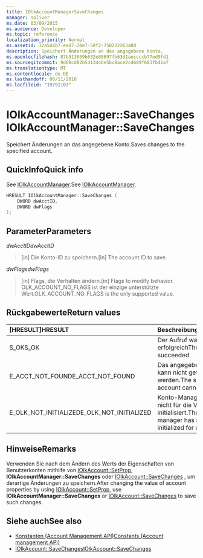 ```yaml
---
title: IOlkAccountManagerSaveChanges
manager: soliver
ms.date: 03/09/2015
ms.audience: Developer
ms.topic: reference
localization_priority: Normal
ms.assetid: 32a5d4b7-ead7-24e7-58f2-750232263a0d
description: Speichert Änderungen an das angegebene Konto.
ms.openlocfilehash: 87b513659b632e88697fb63d1aeccccb77ed9fd1
ms.sourcegitcommit: 9d60cd82b5413446e5bc8ace2cd689f683fb41a7
ms.translationtype: MT
ms.contentlocale: de-DE
ms.lasthandoff: 06/11/2018
ms.locfileid: "19791107"
---
```

# <a name="iolkaccountmanagersavechanges"></a><span data-ttu-id="606af-103">IOlkAccountManager::SaveChanges</span><span class="sxs-lookup"><span data-stu-id="606af-103">IOlkAccountManager::SaveChanges</span></span>

<span data-ttu-id="606af-104">Speichert Änderungen an das angegebene Konto.</span><span class="sxs-lookup"><span data-stu-id="606af-104">Saves changes to the specified account.</span></span>
  
## <a name="quick-info"></a><span data-ttu-id="606af-105">QuickInfo</span><span class="sxs-lookup"><span data-stu-id="606af-105">Quick info</span></span>

<span data-ttu-id="606af-106">See [IOlkAccountManager](iolkaccountmanager.md).</span><span class="sxs-lookup"><span data-stu-id="606af-106">See [IOlkAccountManager](iolkaccountmanager.md).</span></span>
  
```cpp
HRESULT IOlkAccountManager::SaveChanges (  
    DWORD dwAcctID, 
    DWORD dwFlags 
); 
```

## <a name="parameters"></a><span data-ttu-id="606af-107">Parameter</span><span class="sxs-lookup"><span data-stu-id="606af-107">Parameters</span></span>

<span data-ttu-id="606af-108">_dwAcctID_</span><span class="sxs-lookup"><span data-stu-id="606af-108">_dwAcctID_</span></span>
  
> <span data-ttu-id="606af-109">[in] Die Konto-ID zu speichern.</span><span class="sxs-lookup"><span data-stu-id="606af-109">[in] The account ID to save.</span></span> 
    
<span data-ttu-id="606af-110">_dwFlags_</span><span class="sxs-lookup"><span data-stu-id="606af-110">_dwFlags_</span></span>
  
> <span data-ttu-id="606af-111">[in] Flags, die Verhalten ändern.</span><span class="sxs-lookup"><span data-stu-id="606af-111">[in] Flags to modify behavior.</span></span> <span data-ttu-id="606af-112">OLK_ACCOUNT_NO_FLAGS ist der einzige unterstützte Wert.</span><span class="sxs-lookup"><span data-stu-id="606af-112">OLK_ACCOUNT_NO_FLAGS is the only supported value.</span></span>
    
## <a name="return-values"></a><span data-ttu-id="606af-113">Rückgabewerte</span><span class="sxs-lookup"><span data-stu-id="606af-113">Return values</span></span>

|<span data-ttu-id="606af-114">**[HRESULT]**</span><span class="sxs-lookup"><span data-stu-id="606af-114">**HRESULT**</span></span>|<span data-ttu-id="606af-115">**Beschreibung**</span><span class="sxs-lookup"><span data-stu-id="606af-115">**Description**</span></span>|
|:-----|:-----|
|<span data-ttu-id="606af-116">S_OK</span><span class="sxs-lookup"><span data-stu-id="606af-116">S_OK</span></span>  <br/> |<span data-ttu-id="606af-117">Der Aufruf war erfolgreich</span><span class="sxs-lookup"><span data-stu-id="606af-117">The call succeeded</span></span>  <br/> |
|<span data-ttu-id="606af-118">E_ACCT_NOT_FOUND</span><span class="sxs-lookup"><span data-stu-id="606af-118">E_ACCT_NOT_FOUND</span></span>  <br/> |<span data-ttu-id="606af-119">Das angegebene Konto kann nicht gefunden werden.</span><span class="sxs-lookup"><span data-stu-id="606af-119">The specified account cannot be found.</span></span>  <br/> |
|<span data-ttu-id="606af-120">E_OLK_NOT_INITIALIZED</span><span class="sxs-lookup"><span data-stu-id="606af-120">E_OLK_NOT_INITIALIZED</span></span>  <br/> |<span data-ttu-id="606af-121">Konto-Manager wurde nicht für die Verwendung initialisiert.</span><span class="sxs-lookup"><span data-stu-id="606af-121">The account manager has not been initialized for use.</span></span>  <br/> |
   
## <a name="remarks"></a><span data-ttu-id="606af-122">Hinweise</span><span class="sxs-lookup"><span data-stu-id="606af-122">Remarks</span></span>

<span data-ttu-id="606af-123">Verwenden Sie nach dem Ändern des Werts der Eigenschaften von Benutzerkonten mithilfe von [IOlkAccount::SetProp](iolkaccount-setprop.md), **IOlkAccountManager::SaveChanges** oder [IOlkAccount::SaveChanges](iolkaccount-savechanges.md) , um derartige Änderungen zu speichern.</span><span class="sxs-lookup"><span data-stu-id="606af-123">After changing the value of account properties by using [IOlkAccount::SetProp](iolkaccount-setprop.md), use **IOlkAccountManager::SaveChanges** or [IOlkAccount::SaveChanges](iolkaccount-savechanges.md) to save such changes.</span></span> 
  
## <a name="see-also"></a><span data-ttu-id="606af-124">Siehe auch</span><span class="sxs-lookup"><span data-stu-id="606af-124">See also</span></span>

- [<span data-ttu-id="606af-125">Konstanten (Account Management API)</span><span class="sxs-lookup"><span data-stu-id="606af-125">Constants (Account management API)</span></span>](constants-account-management-api.md) 
- [<span data-ttu-id="606af-126">IOlkAccount::SaveChanges</span><span class="sxs-lookup"><span data-stu-id="606af-126">IOlkAccount::SaveChanges</span></span>](iolkaccount-savechanges.md)

